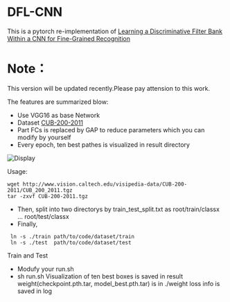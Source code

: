 # DFL-CNN 
This is a pytorch re-implementation of [Learning a Discriminative Filter Bank Within a CNN for Fine-Grained Recognition](https://arxiv.org/pdf/1611.09932.pdf)
# Note： 
This version will be updated recently.Please pay attension to this work.

The features are summarized blow:
+ Use VGG16 as base Network
+ Dataset [CUB-200-2011](http://www.vision.caltech.edu/visipedia/CUB-200-2011.html)
+ Part FCs is replaced by GAP to reduce parameters which you can modify by yourself
+ Every epoch, ten best pathes is visualized in result directory

![Display](https://www.researchgate.net/profile/Xiangteng_He/publication/320032994/figure/fig1/AS:542681248288768@1506396700557/Examples-of-CUB-200-2011-dataset-1-First-row-shows-large-variance-in-the-same.png)

Usage:
```
wget http://www.vision.caltech.edu/visipedia-data/CUB-200-2011/CUB_200_2011.tgz
tar -zxvf CUB-200-2011.tgz
```
+ Then, split into two directorys by train_test_split.txt as 
  root/train/classx
  ...
  root/test/classx
+ Finally, 
``` 
 ln -s ./train path/to/code/dataset/train 
 ln -s ./test  path/to/code/dataset/test
```

Train and Test
+ Modufy your run.sh 
+ sh run.sh
Visualization of ten best boxes is saved in result
weight(checkpoint.pth.tar, model_best.pth.tar) is in ./weight
loss info is saved in log

